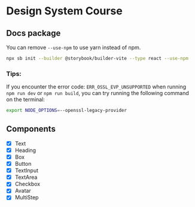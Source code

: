 # Design System Course

## Docs package

You can remove `--use-npm` to use yarn instead of npm.

```bash
npx sb init --builder @storybook/builder-vite --type react --use-npm
```

### Tips:

If you encounter the error code: `ERR_OSSL_EVP_UNSUPPORTED` when running `npm run dev` or `npm run build`, you can try running the following command on the terminal:

```bash
export NODE_OPTIONS=--openssl-legacy-provider
```


## Components

- [X] Text
- [X] Heading
- [X] Box
- [X] Button
- [X] TextInput
- [X] TextArea
- [X] Checkbox
- [X] Avatar
- [X] MultiStep
